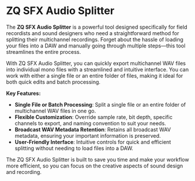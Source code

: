 # ZQ SFX Audio Splitter

The **ZQ SFX Audio Splitter** is a powerful tool designed specifically for field recordists and sound designers who need a straightforward method for splitting their multichannel recordings. Forget about the hassle of loading your files into a DAW and manually going through multiple steps—this tool streamlines the entire process.

With ZQ SFX Audio Splitter, you can quickly export multichannel WAV files into individual mono files with a streamlined and intuitive interface. You can work with either a single file or an entire folder of files, making it ideal for both quick edits and batch processing.

**Key Features:**
- **Single File or Batch Processing**: Split a single file or an entire folder of multichannel WAV files in one go.
- **Flexible Customization**: Override sample rate, bit depth, specific channels to export, and naming convention to suit your needs.
- **Broadcast WAV Metadata Retention**: Retains all broadcast WAV metadata, ensuring your important information is preserved.
- **User-Friendly Interface**: Intuitive controls for quick and efficient splitting without needing to load files into a DAW.

The ZQ SFX Audio Splitter is built to save you time and make your workflow more efficient, so you can focus on the creative aspects of sound design and recording.